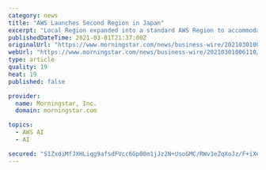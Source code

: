 ```yaml
---
category: news
title: "AWS Launches Second Region in Japan"
excerpt: "Local Region expanded into a standard AWS Region to accommodate an even greater variety of use cases and serve Japan with even lower latency Customers and AWS Partners across Japan welcome the new AWS Asia Pacific (Osaka) Region,"
publishedDateTime: 2021-03-01T21:37:00Z
originalUrl: "https://www.morningstar.com/news/business-wire/20210301006110/aws-launches-second-region-in-japan"
webUrl: "https://www.morningstar.com/news/business-wire/20210301006110/aws-launches-second-region-in-japan"
type: article
quality: 19
heat: 19
published: false

provider:
  name: Morningstar, Inc.
  domain: morningstar.com

topics:
  - AWS AI
  - AI

secured: "S1ZxdiMfJXHLiqg9afsdFVcc6Gp00m1jJz2N+UsoGMC/RWv3eZqXoJz/F+iXefJT79a3y/xsHjcp3G6iccWLlOEVok9I4h7DQxnlv/HMkRPX/Mbze3fC5MdK7U2CgZr/UL+/Jsbf4rzaeDls8xrs3/S9YqkizkjgyZIkKh741/mYbuUjWLERqP+uloEL2PdHyAdY9teO6SUx67CnRvA3zFyTp/7PSLMk4Nv910wS1J7DDUjVVZmHvz3oZ17KUiGeYwIO+GmM3xzl91RbWKFuQiMyZ6YyDrMvMOvdPyKvDiqnpBqisCz4xkH45MJpcFC9cHmMnxbdmcpHK1FtB18u7kJjoIXVQj49ALhugzjXcdc=;ekpRaqWc8de8ACvQJMkR5w=="
---
```


